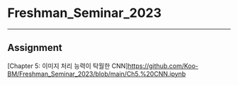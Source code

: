 # Freshman_Seminar_2023

***
## Assignment
[Chapter 5: 이미지 처리 능력이 탁월한 CNN]<https://github.com/Koo-BM/Freshman_Seminar_2023/blob/main/Ch5.%20CNN.ipynb>
